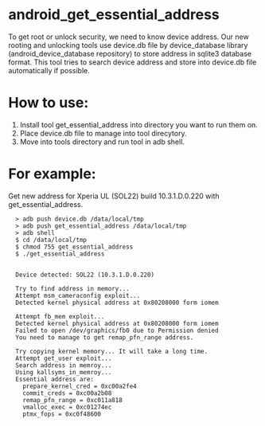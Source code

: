 android\_get\_essential\_address
=================

To get root or unlock security, we need to know device address. Our new rooting and unlocking tools use device.db file by device\_database library (android\_device\_database repository) to store address in sqlite3 database format. This tool tries to search device address and store into device.db file automatically if possible.

# How to use:
1. Install tool get\_essential\_address into directory you want to run them on.
2. Place device.db file to manage into tool direcytory.
3. Move into tools directory and run tool in adb shell.

# For example:

Get new address for Xperia UL (SOL22) build 10.3.1.D.0.220 with get\_essential\_address.

      > adb push device.db /data/local/tmp
      > adb push get_essential_address /data/local/tmp
      > adb shell
      $ cd /data/local/tmp
      $ chmod 755 get_essential_address
      $ ./get_essential_address


      Device detected: SOL22 (10.3.1.D.0.220)

      Try to find address in memory...
      Attempt msm_cameraconfig exploit...
      Detected kernel physical address at 0x80208000 form iomem

      Attempt fb_mem exploit...
      Detected kernel physical address at 0x80208000 form iomem
      Failed to open /dev/graphics/fb0 due to Permission denied
      You need to manage to get remap_pfn_range address.

      Try copying kernel memory... It will take a long time.
      Attempt get_user exploit...
      Search address in memroy...
      Using kallsyms_in_memroy...
      Essential address are:
        prepare_kernel_cred = 0xc00a2fe4
        commit_creds = 0xc00a2b08
        remap_pfn_range = 0xc011a818
        vmalloc_exec = 0xc01274ec
        ptmx_fops = 0xc0f48600
